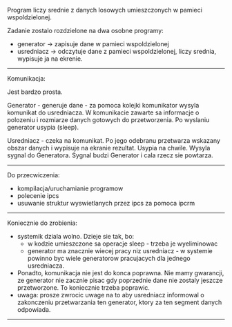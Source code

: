 Program liczy srednie z danych losowych umieszczonych w pamieci wspoldzielonej.

Zadanie zostalo rozdzielone na dwa osobne programy:
- generator -> zapisuje dane w pamieci wspoldzielonej
- usredniacz -> odczytuje dane z pamieci wspoldzielonej, liczy srednia, wypisuje ja na ekrenie.

______________________________________

Komunikacja:

Jest bardzo prosta.

Generator - generuje dane - za pomoca kolejki komunikator wysyla komunikat do usredniacza. W komunikacie
          zawarte sa informacje o polozeniu i rozmiarze danych gotowych do przetworzenia.
          Po wyslaniu generator usypia (sleep).

Usredniacz - czeka na komunikat. Po jego odebranu przetwarza wskazany obszar danych i wypisuje na
          ekranie rezultat. Usypia na chwile. Wysyla sygnal do Generatora. Sygnal budzi Generator
          i cala rzecz sie powtarza.

_______________________________________

Do przecwiczenia:
- kompilacja/uruchamianie programow
- polecenie ipcs
- usuwanie struktur wyswietlanych przez ipcs za pomoca ipcrm

_______________________________________

Koniecznie do zrobienia:
* systemik dziala wolno. Dzieje sie tak, bo:
  - w kodzie umieszczone sa operacje sleep - trzeba je wyeliminowac 
  - generator ma znacznie wiecej pracy niz usredniacz - w systemie powinno byc wiele generatorow 
    pracujacych dla jednego usredniacza.   
* Ponadto, komunikacja nie jest do konca poprawna. Nie mamy gwarancji, ze generator nie zacznie pisac
  gdy poprzednie dane nie zostaly jeszcze przetworzone. To koniecznie trzeba poprawic.
* uwaga: prosze zwrocic uwage na to aby usredniacz informowal o zakonczeniu przetwarzania ten generator,
  ktory za ten segment danych odpowiada.
_______________________________________

